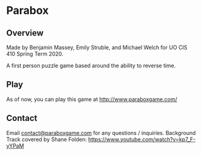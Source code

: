# Parabox

## Overview

Made by Benjamin Massey, Emily Struble, and Michael Welch for UO CIS 410 Spring Term 2020.

A first person puzzle game based around the ability to reverse time.

## Play

As of now, you can play this game at http://www.paraboxgame.com/

## Contact

Email contact@paraboxgame.com for any questions / inquiries.
Background Track covered by Shane Folden: https://www.youtube.com/watch?v=kp7_F-yYPaM
